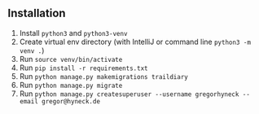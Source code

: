 ## Installation

1. Install `python3` and `python3-venv`
2. Create virtual env directory (with IntelliJ or command line `python3 -m venv .`)
3. Run `source venv/bin/activate`
4. Run `pip install -r requirements.txt`
5. Run `python manage.py makemigrations traildiary`
6. Run `python manage.py migrate`   
5. Run `python manage.py createsuperuser --username gregorhyneck --email gregor@hyneck.de`
